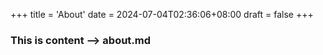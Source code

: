 +++
title = 'About'
date = 2024-07-04T02:36:06+08:00
draft = false
+++

### This is content --> about.md
